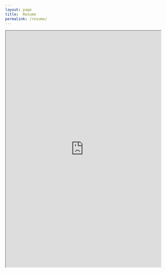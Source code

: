 ```yaml
---
layout: page
title:  Resume
permalink: /resume/
---
```


<iframe  src="https://drive.google.com/file/d/0B60HfAD9wkNmV0g3X3J4X0RrUVk/preview" width="100%" height="768">
</iframe>
